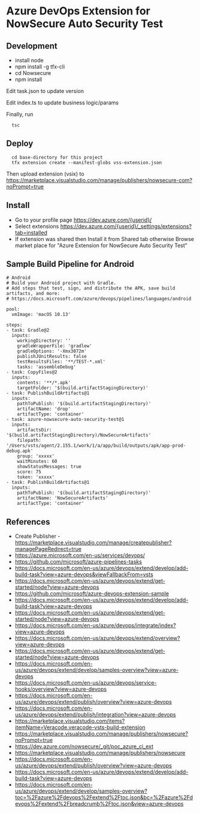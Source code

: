 # Azure DevOps Extension for NowSecure Auto Security Test

## Development
- install node
- npm install -g tfx-cli
- cd Nowsecure
- npm install

Edit task.json to update version

Edit index.ts to update business logic/params

Finally, run
```
  tsc
```
## Deploy
```
  cd base-directory for this project
  tfx extension create --manifest-globs vss-extension.json
```
Then upload extension (vsix) to https://marketplace.visualstudio.com/manage/publishers/nowsecure-com?noPrompt=true

## Install
- Go to your profile page https://dev.azure.com/{userid}/
- Select extensions https://dev.azure.com/{userid}/_settings/extensions?tab=installed
- If extension was shared then Install it from Shared tab otherwise Browse market place for "Azure Extension for NowSecure Auto Security Test"


## Sample Build Pipeline for Android
```
# Android
# Build your Android project with Gradle.
# Add steps that test, sign, and distribute the APK, save build artifacts, and more:
# https://docs.microsoft.com/azure/devops/pipelines/languages/android

pool:
  vmImage: 'macOS 10.13'

steps:
- task: Gradle@2
  inputs:
    workingDirectory: ''
    gradleWrapperFile: 'gradlew'
    gradleOptions: '-Xmx3072m'
    publishJUnitResults: false
    testResultsFiles: '**/TEST-*.xml'
    tasks: 'assembleDebug'
- task: CopyFiles@2
  inputs:
    contents: '**/*.apk'
    targetFolder: '$(build.artifactStagingDirectory)'
- task: PublishBuildArtifacts@1
  inputs:
    pathToPublish: '$(build.artifactStagingDirectory)'
    artifactName: 'drop'
    artifactType: 'container'
- task: azure-nowsecure-auto-security-test@1
  inputs:
    artifactsDir: '$(build.artifactStagingDirectory)/NowSecureArtifacts'
    filepath: '/Users/vsts/agent/2.155.1/work/1/a/app/build/outputs/apk/app-prod-debug.apk'
    group: 'xxxxx'
    waitMinutes: 60
    showStatusMessages: true
    score: 75
    token: 'xxxxx'
- task: PublishBuildArtifacts@1
  inputs:
    pathToPublish: '$(build.artifactStagingDirectory)'
    artifactName: 'NowSecureArtifacts'
    artifactType: 'container'
```

## References
- Create Publisher - https://marketplace.visualstudio.com/manage/createpublisher?managePageRedirect=true
- https://azure.microsoft.com/en-us/services/devops/
- https://github.com/microsoft/azure-pipelines-tasks
- https://docs.microsoft.com/en-us/azure/devops/extend/develop/add-build-task?view=azure-devops&viewFallbackFrom=vsts
- https://docs.microsoft.com/en-us/azure/devops/extend/get-started/node?view=azure-devops
- https://github.com/microsoft/azure-devops-extension-sample
- https://docs.microsoft.com/en-us/azure/devops/extend/develop/add-build-task?view=azure-devops
- https://docs.microsoft.com/en-us/azure/devops/extend/get-started/node?view=azure-devops
- https://docs.microsoft.com/en-us/azure/devops/integrate/index?view=azure-devops
- https://docs.microsoft.com/en-us/azure/devops/extend/overview?view=azure-devops
- https://docs.microsoft.com/en-us/azure/devops/extend/get-started/node?view=azure-devops
- https://docs.microsoft.com/en-us/azure/devops/extend/develop/samples-overview?view=azure-devops
- https://docs.microsoft.com/en-us/azure/devops/service-hooks/overview?view=azure-devops
- https://docs.microsoft.com/en-us/azure/devops/extend/publish/overview?view=azure-devops
- https://docs.microsoft.com/en-us/azure/devops/extend/publish/integration?view=azure-devops
- https://marketplace.visualstudio.com/items?itemName=Veracode.veracode-vsts-build-extension
- https://marketplace.visualstudio.com/manage/publishers/nowsecure?noPrompt=true
- https://dev.azure.com/nowsecure/_git/poc_azure_ci_ext
- https://marketplace.visualstudio.com/manage/publishers/nowsecure
- https://docs.microsoft.com/en-us/azure/devops/extend/publish/overview?view=azure-devops
- https://docs.microsoft.com/en-us/azure/devops/extend/develop/add-build-task?view=azure-devops
- https://docs.microsoft.com/en-us/azure/devops/extend/develop/samples-overview?toc=%2Fazure%2Fdevops%2Fextend%2Ftoc.json&bc=%2Fazure%2Fdevops%2Fextend%2Fbreadcrumb%2Ftoc.json&view=azure-devops
